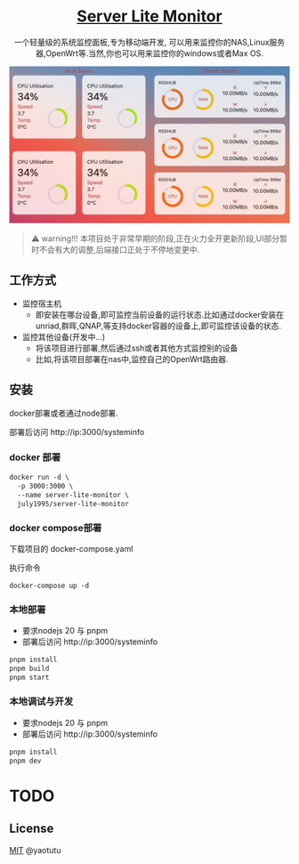 
<div align="center">
<h1 align="center"><a href="https://github.com/yaotutu/server-lite-monitor"> Server Lite Monitor
</a></h1>

一个轻量级的系统监控面板,专为移动端开发, 可以用来监控你的NAS,Linux服务器,OpenWrt等.当然,你也可以用来监控你的windows或者Max OS.

![主界面](./assets/prview1.png)

</div>

> ⚠️ warning!!!
> 本项目处于非常早期的阶段,正在火力全开更新阶段,UI部分暂时不会有大的调整,后端接口正处于不停地变更中.

## 工作方式
* 监控宿主机
  * 即安装在哪台设备,即可监控当前设备的运行状态.比如通过docker安装在unriad,群晖,QNAP,等支持docker容器的设备上,即可监控该设备的状态.
* 监控其他设备(开发中...)
  * 将该项目进行部署,然后通过ssh或者其他方式监控别的设备
  * 比如,将该项目部署在nas中,监控自己的OpenWrt路由器.

## 安装
docker部署或者通过node部署. 

部署后访问 http://ip:3000/systeminfo

### docker 部署

``` shell
docker run -d \
  -p 3000:3000 \
  --name server-lite-monitor \
  july1995/server-lite-monitor

```

### docker compose部署
下载项目的 docker-compose.yaml

执行命令
``` shell
docker-compose up -d
```

### 本地部署
* 要求nodejs 20 与 pnpm
* 部署后访问 http://ip:3000/systeminfo

``` shell 
pnpm install 
pnpm build
pnpm start
```

### 本地调试与开发
* 要求nodejs 20 与 pnpm
* 部署后访问 http://ip:3000/systeminfo

``` shell 
pnpm install 
pnpm dev
```



# TODO




## License

[MIT](./LICENSE) @yaotutu